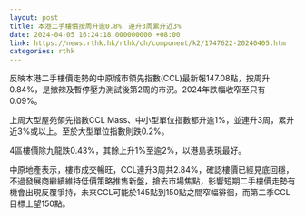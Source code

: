 ```yaml
---
layout: post
title: 本港二手樓價按周升逾0.8%　連升3周累升近3%
date: 2024-04-05 16:24:18.000000000 +08:00
link: https://news.rthk.hk/rthk/ch/component/k2/1747622-20240405.htm
categories: rthk
---
```


反映本港二手樓價走勢的中原城市領先指數(CCL)最新報147.08點，按周升0.84%，是撤辣及暫停壓力測試後第2周的市況。2024年跌幅收窄至只有0.09%。

上周大型屋苑領先指數CCL Mass、中小型單位指數都升逾1%，並連升3周，累升近3%或以上。至於大型單位指數則跌0.2%。

4區樓價除九龍跌0.43%，其餘上升1%至逾2%，以港島表現最好。

中原地產表示，樓市成交暢旺，CCL連升3周共2.84%，確認樓價已經見底回穩，不過發展商繼續維持低價策略推售新盤，搶去市場焦點，影響短期二手樓價走勢有機會出現反覆爭持，未來CCL可能於145點到150點之間窄幅徘徊，而第二季CCL目標上望150點。
